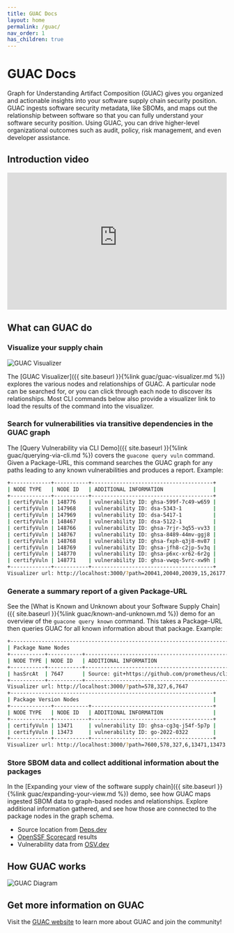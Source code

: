 ```yaml
---
title: GUAC Docs
layout: home
permalink: /guac/
nav_order: 1
has_children: true
---
```


# GUAC Docs

Graph for Understanding Artifact Composition (GUAC) gives you organized and
actionable insights into your software supply chain security position. GUAC
ingests software security metadata, like SBOMs, and maps out the relationship
between software so that you can fully understand your software security
position. Using GUAC, you can drive higher-level organizational outcomes such as
audit, policy, risk management, and even developer assistance.

## Introduction video

<iframe width="560" height="315" style="max-width: 100%" src="https://www.youtube-nocookie.com/embed/U7jRTZUDHYM?si=zTeaZXIBEPd1ZV0y" title="YouTube video player" frameborder="0" allow="accelerometer; autoplay; clipboard-write; encrypted-media; gyroscope; picture-in-picture; web-share" allowfullscreen></iframe>

## What can GUAC do

### Visualize your supply chain

![GUAC Visualizer](../assets/images/supplychain_dependencies_graph.png)

The [GUAC Visualizer]({{ site.baseurl }}{%link guac/guac-visualizer.md %})
explores the various nodes and relationships of GUAC. A particular node can be
searched for, or you can click through each node to discover its relationships.
Most CLI commands below also provide a visualizer link to load the results of
the command into the visualizer.

### Search for vulnerabilities via transitive dependencies in the GUAC graph

The [Query Vulnerability via CLI Demo]({{ site.baseurl }}{%link
guac/querying-via-cli.md %}) covers the `guacone query vuln` command. Given a
Package-URL, this command searches the GUAC graph for any paths leading to any
known vulnerabilities and produces a report. Example:

```bash
+-------------+-----------+---------------------------------------+
| NODE TYPE   | NODE ID   | ADDITIONAL INFORMATION                |
+-------------+-----------+---------------------------------------+
| certifyVuln | 148776    | vulnerability ID: ghsa-599f-7c49-w659 |
| certifyVuln | 147968    | vulnerability ID: dsa-5343-1          |
| certifyVuln | 147969    | vulnerability ID: dsa-5417-1          |
| certifyVuln | 148467    | vulnerability ID: dsa-5122-1          |
| certifyVuln | 148766    | vulnerability ID: ghsa-7rjr-3q55-vv33 |
| certifyVuln | 148767    | vulnerability ID: ghsa-8489-44mv-ggj8 |
| certifyVuln | 148768    | vulnerability ID: ghsa-fxph-q3j8-mv87 |
| certifyVuln | 148769    | vulnerability ID: ghsa-jfh8-c2jp-5v3q |
| certifyVuln | 148770    | vulnerability ID: ghsa-p6xc-xr62-6r2g |
| certifyVuln | 148771    | vulnerability ID: ghsa-vwqq-5vrc-xw9h |
+-------------+-----------+---------------------------------------+
Visualizer url: http://localhost:3000/?path=20041,20040,20039,15,26177,22175,22174,20781,2455,147738,148776,26195,21827,2158,1302,1301,147731,147968,147815,147969,26202,74224,1411,147764,148467,26206,18025,18024,18023,147803,148766,147798,148767,147799,148768,147733,148769,147774,148770,147765,148771,75955,81946,87980,94043,99976,105990,1523,2110,2230,2360,2512,2744,3474,4167
```

### Generate a summary report of a given Package-URL

See the [What is Known and Unknown about your Software Supply Chain]({{
site.baseurl }}{%link guac/known-and-unknown.md %}) demo for an overview of the
`guacone query known` command. This takes a Package-URL then queries GUAC for
all known information about that package. Example:

```bash
+---------------------------------------------------------------------------------+
| Package Name Nodes                                                              |
+-----------+-----------+---------------------------------------------------------+
| NODE TYPE | NODE ID   | ADDITIONAL INFORMATION                                  |
+-----------+-----------+---------------------------------------------------------+
| hasSrcAt  | 7647      | Source: git+https://github.com/prometheus/client_golang |
+-----------+-----------+---------------------------------------------------------+
Visualizer url: http://localhost:3000/?path=578,327,6,7647
+-----------------------------------------------------------------+
| Package Version Nodes                                           |
+-------------+-----------+---------------------------------------+
| NODE TYPE   | NODE ID   | ADDITIONAL INFORMATION                |
+-------------+-----------+---------------------------------------+
| certifyVuln | 13471     | vulnerability ID: ghsa-cg3q-j54f-5p7p |
| certifyVuln | 13473     | vulnerability ID: go-2022-0322        |
+-------------+-----------+---------------------------------------+
Visualizer url: http://localhost:3000/?path=7600,578,327,6,13471,13473
```

### Store SBOM data and collect additional information about the packages

In the [Expanding your view of the software supply chain]({{ site.baseurl
}}{%link guac/expanding-your-view.md %}) demo, see how GUAC maps ingested SBOM
data to graph-based nodes and relationships. Explore additional information
gathered, and see how those are connected to the package nodes in the graph
schema.

- Source location from [Deps.dev](https://deps.dev/)
- [OpenSSF Scorecard](https://securityscorecards.dev/) results
- Vulnerability data from [OSV.dev](https://osv.dev/)

## How GUAC works

![GUAC Diagram](../assets/images/guac_api.png)

## Get more information on GUAC

Visit the [GUAC website](https://guac.sh/) to learn more about GUAC and join the
community!
